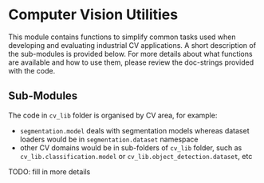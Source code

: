 # Computer Vision Utilities

This module contains functions to simplify common tasks used when developing and evaluating industrial CV applications. A short description of the sub-modules is provided below. For more details about what functions are available and how to use them, please review the doc-strings provided with the code.

## Sub-Modules

The code in `cv_lib` folder is organised by CV area, for example:
  * `segmentation.model` deals with segmentation models whereas dataset loaders would be in `segmentation.dataset` namespace
  * other CV domains would be in sub-folders of `cv_lib` folder, such as `cv_lib.classification.model` or `cv_lib.object_detection.dataset`, etc 

TODO: fill in more details


